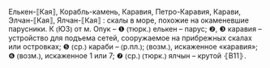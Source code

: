 ---
---

Елькен-⟦Кая⟧, Корабль-камень, Каравия, Петро-Каравия, Карави, Элчан-⟦Кая⟧, Ялчан-⟦Кая⟧
: скалы в море, похожие на окаменевшие парусники. К ⦅ЮЗ⦆ от м. Опук – ❶ ⦅тюрк.⦆ елькен – парус; ❷, ❸ каравия – устройство для подъема сетей, сооружаемое на прибрежных скалах или островках; ❺ ⦅ср.⦆ караби – ⦅р.пл.⦆; ⦅возм.⦆, искаженное «каравия»; ❻ ⦅возм.⦆, искаженное 1 или 7; ❼ ⦅ср.⦆ ⦅тюрк.⦆ ялчын – крутой ⦃В11⦄.
